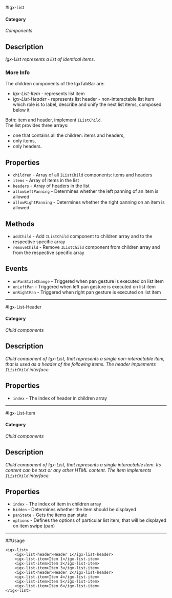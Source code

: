 #Igx-List

#### Category
_Components_

## Description
_Igx-List represents a list of identical items._

### More Info
The children components of the IgxTabBar are:

- *Igx-List-Item* - represents list item
- *Igx-List-Header* - represents list header - non-interactable list item which role is to label, describe and unify the next list items, composed below it

Both: item and header, implement `IListChild`.  
The list provides three arrays: 

- one that contains all the children: items and headers,
- only items,
- only headers.

## Properties
- `children` - Array of all `IListChild` components: items and headers
- `items` - Array of items in the list
- `headers` - Array of headers in the list
- `allowLeftPanning` - Determines whether the left panning of an item is allowed
- `allowRightPanning` - Determines whether the right panning on an item is allowed

## Methods
- `addChild` - Add `IListChild` component to children array and to the respective specific array
- `removeChild` - Remove `IListChild` component from children array and from the respective specific array

## Events

- `onPanStateChange` - Triggered when pan gesture is executed on list item
- `onLeftPan` - Triggered when left pan gesture is executed on list item
- `onRightPan` - Triggered when right pan gesture is executed on list item

----------

#Igx-List-Header

#### Category
_Child components_

## Description
_Child component of Igx-List, that represents a single non-interactable item, that is used as a header of the following items. The header implements `IListChild` interface._

## Properties
- `index` - The index of header in children array

----------
#Igx-List-Item

#### Category
_Child components_

## Description
_Child component of Igx-List, that represents a single interactable item. Its content can be text or any other HTML content. The item implements `IListChild` interface._

## Properties
- `index` - The index of item in children array
- `hidden` - Determines whether the item should be displayed
- `panState` - Gets the items pan state
- `options` - Defines the options of particular list item, that will be displayed on item swipe (pan)

----------
##Usage

	<igx-list>
	    <igx-list-header>Header 1</igx-list-header>
	    <igx-list-item>Item 1</igx-list-item>
	    <igx-list-item>Item 2</igx-list-item>
	    <igx-list-item>Item 3</igx-list-item>
	    <igx-list-header>Header 2</igx-list-header>
	    <igx-list-item>Item 4</igx-list-item>
	    <igx-list-item>Item 5</igx-list-item>
	    <igx-list-item>Item 6</igx-list-item>
	</igx-list>